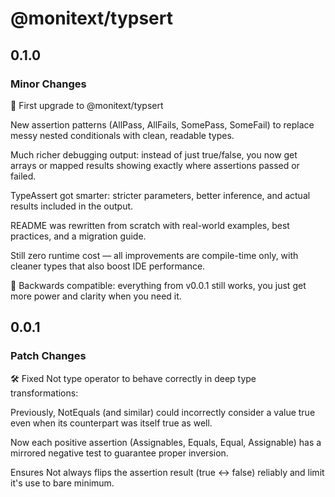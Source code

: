# @monitext/typsert

## 0.1.0

### Minor Changes

🚀 First upgrade to @monitext/typsert

New assertion patterns (AllPass, AllFails, SomePass, SomeFail) to replace messy
nested conditionals with clean, readable types.

Much richer debugging output: instead of just true/false, you now get arrays or
mapped results showing exactly where assertions passed or failed.

TypeAssert got smarter: stricter parameters, better inference, and actual
results included in the output.

README was rewritten from scratch with real-world examples, best practices, and
a migration guide.

Still zero runtime cost — all improvements are compile-time only, with cleaner
types that also boost IDE performance.

🔑 Backwards compatible: everything from v0.0.1 still works, you just get more
power and clarity when you need it.

## 0.0.1

### Patch Changes

🛠 Fixed Not type operator to behave correctly in deep type transformations:

Previously, NotEquals (and similar) could incorrectly consider a value true even
when its counterpart was itself true as well.

Now each positive assertion (Assignables, Equals, Equal, Assignable) has a
mirrored negative test to guarantee proper inversion.

Ensures Not<T> always flips the assertion result (true ↔ false) reliably and
limit it's use to bare minimum.
